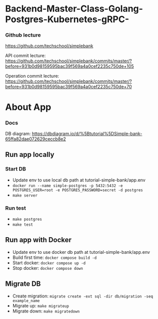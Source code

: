 # Backend-Master-Class-Golang-Postgres-Kubernetes-gRPC-

### Github lecture

https://github.com/techschool/simplebank

API commit lecture:
https://github.com/techschool/simplebank/commits/master/?before=931b0d98159595bac39f569a4a0cef2235c750de+105

Operation commit lecture:
https://github.com/techschool/simplebank/commits/master/?before=931b0d98159595bac39f569a4a0cef2235c750de+70

# About App

### Docs

DB diagram:
https://dbdiagram.io/d/%5Btutorial%5DSimple-bank-65ffa82dae072629ceccb8e2

## Run app locally

### Start DB

- Update env to use local db path at tutorial-simple-bank/app.env
- `docker run --name simple-postgres -p 5432:5432 -e POSTGRES_USER=root -e POSTGRES_PASSWORD=secret -d postgres`
- `make server`

### Run test

- `make postgres`
- `make test`

## Run app with Docker

- Update env to use docker db path at tutorial-simple-bank/app.env
- Build first time: `docker compose build -d`
- Start docker: `docker compose up -d`
- Stop docker: `docker compose down`

## Migrate DB

- Create migration: `migrate create -ext sql -dir db/migration -seq example_name`
- Migrate up: `make migrateup`
- Migrate down: `make migratedown`

